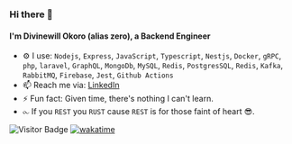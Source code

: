### Hi there 👋

<!--
**zerothebahdman/zerothebahdman** is a ✨ _special_ ✨ repository because its `README.md` (this file) appears on your GitHub profile.

![Profile views counter](https://caneco.dev/github-profile-view-counter.svg)
-->

#### I'm Divinewill Okoro (alias zero), a Backend Engineer

- ⚙️ I use: `Nodejs`, `Express`, `JavaScript`, `Typescript`, `Nestjs`, `Docker`, `gRPC`, `php`, `laravel`, `GraphQL`, `MongoDb`, `MySQL`, `Redis`, `PostgresSQL`, `Redis`, `Kafka`, `RabbitMQ`, `Firebase`, `Jest`, `Github Actions`
- 📫 Reach me via: [LinkedIn](https://www.linkedin.com/in/divinewill-zero/)
- ⚡️ Fun fact: Given time, there's nothing I can't learn.
- ⧜ If you `REST` you `RUST` cause `REST` is for those faint of heart 😎.
<p align='center'>
    

![Visitor Badge](https://visitor-badge.laobi.icu/badge?page_id=codewithdiv)
[![wakatime](https://wakatime.com/badge/user/e045c475-1441-4df4-87fa-b18630ebfa69.svg)](https://wakatime.com/@e045c475-1441-4df4-87fa-b18630ebfa69)
</p>
